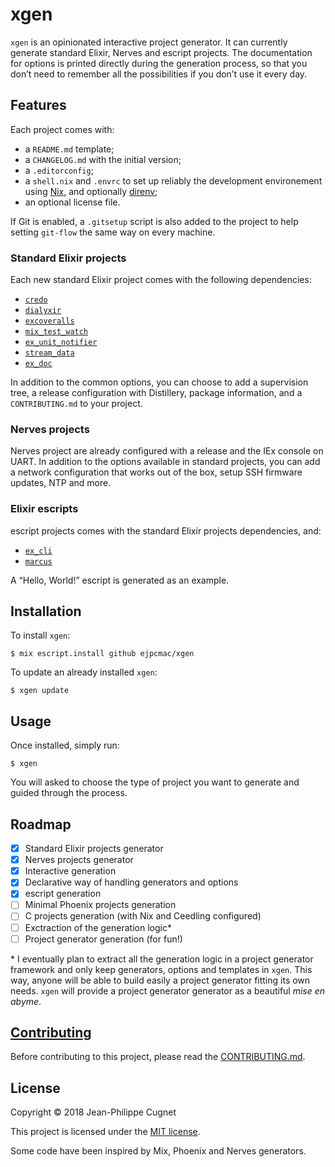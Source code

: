 # xgen

`xgen` is an opinionated interactive project generator. It can currently
generate standard Elixir, Nerves and escript projects. The documentation for
options is printed directly during the generation process, so that you don’t
need to remember all the possibilities if you don’t use it every day.

## Features

Each project comes with:

* a `README.md` template;
* a `CHANGELOG.md` with the initial version;
* a `.editorconfig`;
* a `shell.nix` and `.envrc` to set up reliably the development environement
    using [Nix](https://nixos.org/nix/), and optionally
    [direnv](https://github.com/direnv/direnv);
* an optional license file.

If Git is enabled, a `.gitsetup` script is also added to the project to help
setting `git-flow` the same way on every machine.

### Standard Elixir projects

Each new standard Elixir project comes with the following dependencies:

* [`credo`](https://github.com/rrrene/credo)
* [`dialyxir`](https://github.com/jeremyjh/dialyxir)
* [`excoveralls`](https://github.com/parroty/excoveralls)
* [`mix_test_watch`](https://github.com/lpil/mix-test.watch)
* [`ex_unit_notifier`](https://github.com/navinpeiris/ex_unit_notifier)
* [`stream_data`](https://github.com/whatyouhide/stream_data)
* [`ex_doc`](https://github.com/elixir-lang/ex_doc)

In addition to the common options, you can choose to add a supervision tree, a
release configuration with Distillery, package information, and a
`CONTRIBUTING.md` to your project.

### Nerves projects

Nerves project are already configured with a release and the IEx console on
UART. In addition to the options available in standard projects, you can add a
network configuration that works out of the box, setup SSH firmware updates, NTP
and more.

### Elixir escripts

escript projects comes with the standard Elixir projects dependencies, and:

* [`ex_cli`](https://github.com/danhper/ex_cli)
* [`marcus`](https://github.com/ejpcmac/marcus)

A “Hello, World!” escript is generated as an example.

## Installation

To install `xgen`:

    $ mix escript.install github ejpcmac/xgen

To update an already installed `xgen`:

    $ xgen update

## Usage

Once installed, simply run:

    $ xgen

You will asked to choose the type of project you want to generate and guided
through the process.

## Roadmap

* [x] Standard Elixir projects generator
* [x] Nerves projects generator
* [x] Interactive generation
* [x] Declarative way of handling generators and options
* [x] escript generation
* [ ] Minimal Phoenix projects generation
* [ ] C projects generation (with Nix and Ceedling configured)
* [ ] Exctraction of the generation logic\*
* [ ] Project generator generation (for fun!)

\* I eventually plan to extract all the generation logic in a project generator
framework and only keep generators, options and templates in `xgen`. This way,
anyone will be able to build easily a project generator fitting its own needs.
`xgen` will provide a project generator generator as a beautiful *mise en
abyme*.

## [Contributing](CONTRIBUTING.md)

Before contributing to this project, please read the
[CONTRIBUTING.md](CONTRIBUTING.md).

## License

Copyright © 2018 Jean-Philippe Cugnet

This project is licensed under the [MIT license](LICENSE).

Some code have been inspired by Mix, Phoenix and Nerves generators.
